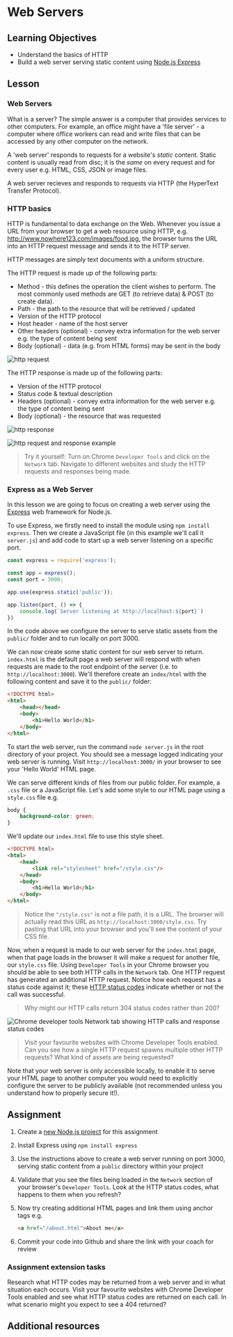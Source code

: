 # Web Servers

## Learning Objectives
- Understand the basics of HTTP
- Build a web server serving static content using [Node.js Express](https://expressjs.com/)  
## Lesson
### Web Servers
What is a server? The simple answer is a computer that provides services to other computers. For example, an office might have a 'file server' - a computer where office workers can read and write files that can be accessed by any other computer on the network.

A 'web server' responds to requests for a website's <em>static</em> content. Static content is usually read from disc; it is the <em>same</em> on every request and for every user e.g. HTML, CSS, JSON or image files. 

A web server recieves and responds to requests via HTTP (the HyperText Transfer Protocol).

### HTTP basics

HTTP is fundamental to data exchange on the Web. Whenever you issue a URL from your browser to get a web resource using HTTP, e.g. http://www.nowhere123.com/images/food.jpg, the browser turns the URL into an HTTP request message and sends it to the HTTP server. 

HTTP messages are simply text documents with a uniform structure.

The HTTP request is made up of the following parts:
  * Method - this defines the operation the client wishes to perform. The most commonly used methods are GET (to retrieve data) & POST (to create data).
  * Path - the path to the resource that will be retrieved / updated
  * Version of the HTTP protocol
  * Host header - name of the host server
  * Other headers (optional) - convey extra information for the web server e.g. the type of content being sent
  * Body (optional) - data (e.g. from HTML forms) may be sent in the body

![http request](https://user-images.githubusercontent.com/44523714/118111031-0ea77f80-b3db-11eb-9edb-5469dddf3512.png)

The HTTP response is made up of the following parts:
  * Version of the HTTP protocol
  * Status code & textual description
  * Headers (optional) - convey extra information for the web server e.g. the type of content being sent
  * Body (optional) - the resource that was requested

![http response](https://user-images.githubusercontent.com/44523714/118110957-f59ece80-b3da-11eb-8844-8b9d479a820a.png)



![http request and response example](https://user-images.githubusercontent.com/1316724/114316332-fc47d680-9afa-11eb-80bd-9c40c2a28a08.png)

> Try it yourself: Turn on Chrome `Developer Tools` and click on the `Network` tab. Navigate to different websites and study the HTTP requests and responses being made.

### Express as a Web Server
In this lesson we are going to focus on creating a web server using the [Express](https://expressjs.com/) web framework for Node.js.

To use Express, we firstly need to install the module using `npm install express`. Then we create a JavaScript file (in this example we'll call it `server.js`) and add code to start up a web server listening on a specific port. 

```javascript
const express = require('express');

const app = express();
const port = 3000;

app.use(express.static('public'));

app.listen(port, () => {
    console.log(`Server listening at http://localhost:${port}`)
})
```
In the code above we configure the server to serve static assets from the `public/` folder and to run locally on port 3000.

We can now create some static content for our web server to return. `index.html` is the default page a web server will respond with when requests are made to the root endpoint of the server (i.e. to `http://localhost:3000`). We'll therefore create an `index/html` with the following content and save it to the `public/` folder:
```html
<!DOCTYPE html>
<html>
    <head></head>
    <body>
        <h1>Hello World</h1>
    </body>
</html>
```
To start the web server, run the command `node server.js` in the root directory of your project. You should see a message logged indicating your web server is running. Visit `http://localhost:3000/` in your browser to see your 'Hello World' HTML page.

We can serve different kinds of files from our public folder. For example, a `.css` file or a JavaScript file. Let's add some style to our HTML page using a `style.css` file e.g.

```css
body {
    background-color: green;
}
```
We'll update our `index.html` file to use this style sheet.
```html
<!DOCTYPE html>
<html>
    <head>
        <link rel="stylesheet" href="/style.css"/>
    </head>
    <body>
        <h1>Hello World</h1>
    </body>
</html>
```
> Notice the `"/style.css"` is not a file path, it is a URL. The browser will actually read this URL as `http://localhost:3000/style.css`. Try pasting that URL into your browser and you'll see the content of your CSS file.

Now, when a request is made to our web server for the `index.html` page, when that page loads in the browser it will make a request for another file, our `style.css` file. Using `Developer Tools` in your Chrome browser you should be able to see both HTTP calls in the `Network` tab. One HTTP request has generated an additional HTTP request. Notice how each request has a status code against it; these [HTTP status codes](https://developer.mozilla.org/en-US/docs/Web/HTTP/Status) indicate whether or not the call was successful. 

> Why might our HTTP calls return 304 status codes rather than 200?

![Chrome developer tools Network tab showing HTTP calls and response status codes](https://user-images.githubusercontent.com/1316724/105642249-89767a00-5e80-11eb-9deb-2e8f753e8b9b.PNG)

> Visit your favourite websites with Chrome Developer Tools enabled. Can you see how a single HTTP request spawns multiple other HTTP requests? What kind of assets are being requested?

Note that your web server is only accessible locally, to enable it to serve your HTML page to another computer you would need to explicitly configure the server to be publicly available (not recommended unless you understand how to properly secure it!).

## Assignment
  1. Create a [new Node.js project](/curriculum/Bootcamp/FAQ#createNewProject) for this assignment

  1. Install Express using `npm install express`

  1. Use the instructions above to create a web server running on port 3000, serving static content from a `public` directory within your project
  1. Validate that you see the files being loaded in the `Network` section of your browser's `Developer Tools`. Look at the HTTP status codes, what happens to them when you refresh?
  1. Now try creating additional HTML pages and link them using anchor tags e.g.
       ```html
       <a href="/about.html">About me</a>
       ```
  1. Commit your code into Github and share the link with your coach for review

### Assignment extension tasks
Research what HTTP codes may be returned from a web server and in what situation each occurs. Visit your favourite websites with Chrome Developer Tools enabled and see what HTTP status codes are returned on each call. In what scenario might you expect to see a 404 returned?

## Additional resources
